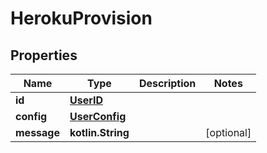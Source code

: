 
# HerokuProvision

## Properties
Name | Type | Description | Notes
------------ | ------------- | ------------- | -------------
**id** | [**UserID**](UserID.md) |  | 
**config** | [**UserConfig**](UserConfig.md) |  | 
**message** | **kotlin.String** |  |  [optional]



